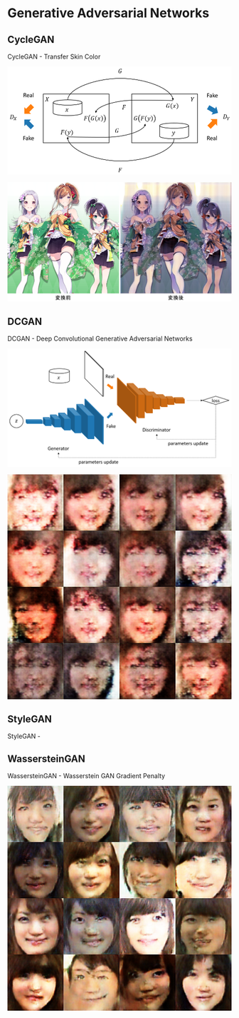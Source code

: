 # Generative Adversarial Networks

## CycleGAN

CycleGAN - Transfer Skin Color

<img src="CycleGAN/cyclegan.png">

<p align="center">
  <img src="CycleGAN/cyclegan_transfer.png">
</p>

## DCGAN

DCGAN - Deep Convolutional Generative Adversarial Networks

<img src="DCGAN/dcgan.png">

<p align="center">
  <img src="DCGAN/dcgan_image.png">
</p>

## StyleGAN

StyleGAN -

## WassersteinGAN

WassersteinGAN - Wasserstein GAN Gradient Penalty

<p align="center">
  <img src="WassersteinGAN/wgan_image.png">
</p>

